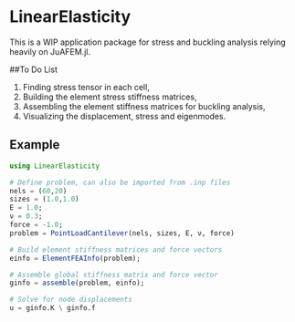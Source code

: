 # LinearElasticity

This is a WIP application package for stress and buckling analysis relying heavily on JuAFEM.jl.

##To Do List
1. Finding stress tensor in each cell,
2. Building the element stress stiffness matrices,
3. Assembling the element stiffness matrices for buckling analysis,
4. Visualizing the displacement, stress and eigenmodes.

## Example

```julia
using LinearElasticity

# Define problem, can also be imported from .inp files
nels = (60,20)
sizes = (1.0,1.0)
E = 1.0;
ν = 0.3;
force = -1.0;
problem = PointLoadCantilever(nels, sizes, E, ν, force)

# Build element stiffness matrices and force vectors
einfo = ElementFEAInfo(problem);

# Assemble global stiffness matrix and force vector
ginfo = assemble(problem, einfo);

# Solve for node displacements
u = ginfo.K \ ginfo.f
```
